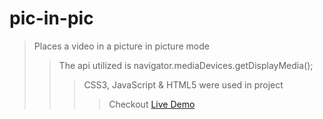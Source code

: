 # pic-in-pic

> Places a video in a picture in picture mode
>> The api utilized is navigator.mediaDevices.getDisplayMedia();
>>> CSS3,
>>> JavaScript &
>>> HTML5 were used in project
>>>> Checkout [Live Demo](https://pats101.github.io/pic-in-pic/)
